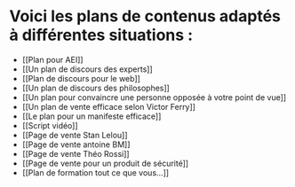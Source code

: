 # Voici les plans de contenus adaptés à différentes situations : 
* [[Plan pour AEI]]
* [[Un plan de discours des experts]]
* [[Plan de discours pour le web]] 
* [[Un plan de discours des philosophes]] 
* [[Un plan pour convaincre une personne opposée à votre point de vue]] 
* [[Un plan de vente efficace selon Victor Ferry]] 
* [[Le plan pour un manifeste efficace]]
* [[Script vidéo]]
* [[Page de vente Stan Lelou]]
* [[Page de vente antoine BM]]
* [[Page de vente Théo Rossi]]
* [[Page de vente pour un produit de sécurité]]
* [[Plan de formation tout ce que vous...]]